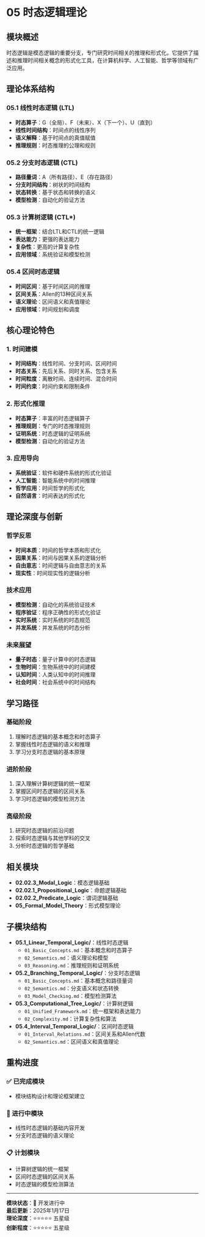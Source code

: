# 05 时态逻辑理论

## 模块概述

时态逻辑是模态逻辑的重要分支，专门研究时间相关的推理和形式化。它提供了描述和推理时间相关概念的形式化工具，在计算机科学、人工智能、哲学等领域有广泛应用。

## 理论体系结构

### 05.1 线性时态逻辑 (LTL)

- **时态算子**：G（全局）、F（未来）、X（下一个）、U（直到）
- **线性时间结构**：时间点的线性序列
- **语义解释**：基于时间点的真值赋值
- **推理规则**：时态推理的公理和规则

### 05.2 分支时态逻辑 (CTL)

- **路径量词**：A（所有路径）、E（存在路径）
- **分支时间结构**：树状的时间结构
- **状态转换**：基于状态和转换的语义
- **模型检测**：自动化的验证方法

### 05.3 计算树逻辑 (CTL*)

- **统一框架**：结合LTL和CTL的统一逻辑
- **表达能力**：更强的表达能力
- **复杂性**：更高的计算复杂性
- **应用领域**：系统验证和模型检测

### 05.4 区间时态逻辑

- **时间区间**：基于时间区间的推理
- **区间关系**：Allen的13种区间关系
- **语义理论**：区间语义和真值理论
- **应用领域**：时间规划和调度

## 核心理论特色

### 1. 时间建模

- **时间结构**：线性时间、分支时间、区间时间
- **时态关系**：先后关系、同时关系、包含关系
- **时间粒度**：离散时间、连续时间、混合时间
- **时间约束**：时间约束和限制条件

### 2. 形式化推理

- **时态算子**：丰富的时态逻辑算子
- **推理规则**：专门的时态推理规则
- **证明系统**：时态逻辑的证明系统
- **模型检测**：自动化的验证方法

### 3. 应用导向

- **系统验证**：软件和硬件系统的形式化验证
- **人工智能**：智能系统中的时间推理
- **哲学应用**：时间哲学的形式化
- **自然语言**：时间表达的形式化

## 理论深度与创新

### 哲学反思

- **时间本质**：时间的哲学本质和形式化
- **因果关系**：时间与因果关系的逻辑分析
- **自由意志**：时间逻辑与自由意志的关系
- **现实性**：时间现实性的逻辑分析

### 技术应用

- **模型检测**：自动化的系统验证技术
- **程序验证**：程序正确性的形式化验证
- **实时系统**：实时系统的时态规范
- **并发系统**：并发系统的时态分析

### 未来展望

- **量子时态**：量子计算中的时态逻辑
- **生物时间**：生物系统中的时间建模
- **认知时间**：人类认知中的时间推理
- **社会时间**：社会系统中的时间结构

## 学习路径

### 基础阶段

1. 理解时态逻辑的基本概念和时态算子
2. 掌握线性时态逻辑的语义和推理
3. 学习分支时态逻辑的基本原理

### 进阶阶段

1. 深入理解计算树逻辑的统一框架
2. 掌握区间时态逻辑的区间关系
3. 学习时态逻辑的模型检测方法

### 高级阶段

1. 研究时态逻辑的前沿问题
2. 探索时态逻辑与其他学科的交叉
3. 分析时态逻辑的哲学基础

## 相关模块

- **02.02.3_Modal_Logic**：模态逻辑基础
- **02.02.1_Propositional_Logic**：命题逻辑基础
- **02.02.2_Predicate_Logic**：谓词逻辑基础
- **05_Formal_Model_Theory**：形式模型理论

## 子模块结构

- **05.1_Linear_Temporal_Logic/**：线性时态逻辑
  - `01_Basic_Concepts.md`：基本概念和时态算子
  - `02_Semantics.md`：语义理论和模型
  - `03_Reasoning.md`：推理规则和证明系统
- **05.2_Branching_Temporal_Logic/**：分支时态逻辑
  - `01_Basic_Concepts.md`：基本概念和路径量词
  - `02_Semantics.md`：分支语义和状态转换
  - `03_Model_Checking.md`：模型检测算法
- **05.3_Computational_Tree_Logic/**：计算树逻辑
  - `01_Unified_Framework.md`：统一框架和表达能力
  - `02_Complexity.md`：计算复杂性和算法
- **05.4_Interval_Temporal_Logic/**：区间时态逻辑
  - `01_Interval_Relations.md`：区间关系和Allen代数
  - `02_Semantics.md`：区间语义和真值理论

## 重构进度

### ✅ 已完成模块

- 模块结构设计和理论框架建立

### 🚧 进行中模块

- 线性时态逻辑的基础内容开发
- 分支时态逻辑的语义理论

### 📋 计划模块

- 计算树逻辑的统一框架
- 区间时态逻辑的区间关系
- 时态逻辑的模型检测算法

---

**模块状态**：🚧 开发进行中  
**最后更新**：2025年1月17日  
**理论深度**：⭐⭐⭐⭐⭐ 五星级  
**创新程度**：⭐⭐⭐⭐⭐ 五星级 